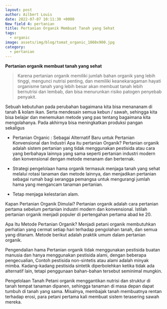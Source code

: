 ```yaml
---
layout: post
author: Ailbert Louis
date: 2022-07-07 10:11:30 +0000
New field 4: pertanian
title: Pertanian Organik Membuat Tanah yang Sehat
tags:
  - organic
image: assets/img/blog/tomat_organic_1060x900.jpg
category:
  - pertanian
---
```


**Pertanian organik membuat tanah yang sehat**

> Karena pertanian organik memiliki jumlah bahan organik yang lebih tinggi, mengunci nutrisi penting, dan memiliki keanekaragaman hayati organisme tanah yang lebih besar akan membuat tanah lebih bernutrisi dan lembab, dan bisa menurunkan risiko patogen penyebab penyakit.

Sebuah kebutuhan pada perubahan bagaimana kita bisa menananam di tanah & kolam ikan. Serta mendesain semua kebun / sawah, sehingga kita bisa belajar dan menemukan metode yang pas tentang bagaimana kita mengolahanya. Pada akhirnya bisa meningkatkan produksi pangan sekaligus 

* Pertanian Organic : Sebagai Alternatif Baru untuk Pertanian Konvensional dan Industri
Apa itu pertanian Organik? Pertanian organik adalah sistem pertanian yang tidak menggunakan pestisida atau cara yang berbahaya lainnya yang sama seperti pertanian industri modern dan konvensional dengan metode menanam dan berternak.

* Strategi pengelolaan hama organik termasuk menjaga tanah yang sehat melalui rotasi tanaman dan metode lainnya, dan menjadikan pertanian sebagai rumah bagi serangga pemangsa untuk mengurangi jumlah hama yang mengancam tanaman pertanian.

* Tetap menjaga kelestarian alam.

Kapan Pertanian Organik Dimulai? Pertanian organik adalah cara pertanian pertama sebelum pertanian industri modern dan konvensional. Istilah pertanian organik menjadi populer di pertengahan pertama abad ke 20.

Apa Itu Metode Pertanian Organik? Menjadi petani organik membutuhkan perhatian yang cermat setiap hari terhadap pengolahan tanah, dan semua yang ditanam. Metode berikut adalah praktik umum dalam pertanian organik.

Pengendalian hama Pertanian organik tidak menggunakan pestisida buatan manusia dan hanya menggunakan pestisida alami, dengan beberapa pengecualian, Contoh pestisida non-sintetis atau alami adalah minyak mimba. Kadang-kadang pestisida sintetik diperbolehkan ketika tidak ada alternatif lain, tetapi penggunaan bahan-bahan tersebut seminimal mungkin.

Pengelolaan Tanah Petani organik menggantikan nutrisi dan struktur di tanah tempat tanaman dipanen, sehingga tanaman di masa depan dapat tumbuh di tanah yang sama. Misalnya, membajak tanah membuatnya rentan terhadap erosi, para petani pertama kali membuat sistem terasering sawah mereka.
